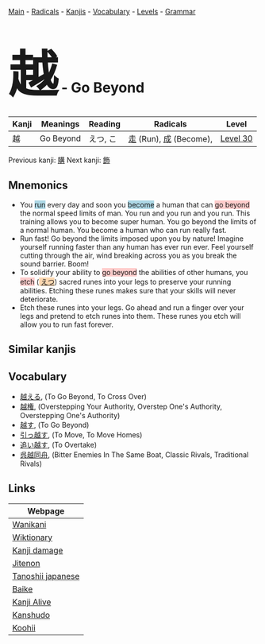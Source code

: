 <style> bigfont {font-size: 100px}</style>
[Main](../README.md) -
[Radicals](../radicals.md) -
[Kanjis](../kanjis.md) -
[Vocabulary](../vocabulary.md) -
[Levels](../levels.md) -
[Grammar](../grammar.md)
# <bigfont> 越</bigfont> - Go Beyond 

| Kanji | Meanings | Reading | Radicals | Level |
| --- | --- | --- | --- | --- |
| 越 | Go Beyond | えつ, こ | [走](../radicals/走.md) (Run), [成](../radicals/成.md) (Become),  | [Level 30](../levels/wk_level30.md) |

Previous kanji: [購](購.md) Next kanji: [飾](飾.md) 

## Mnemonics
 * You <span style="background-color:#ADD8E6"> run</span> every day and soon you <span style="background-color:#ADD8E6"> become</span> a human that can <span style="background-color:#ffcccb"> go beyond</span> the normal speed limits of man. You run and you run and you run. This training allows you to become super human. You go beyond the limits of a normal human. You become a human who can run really fast.
* Run fast! Go beyond the limits imposed upon you by nature! Imagine yourself running faster than any human has ever run ever. Feel yourself cutting through the air, wind breaking across you as you break the sound barrier. Boom!
* To solidify your ability to <span style="background-color:#ffcccb"> go beyond</span> the abilities of other humans, you <span style="background-color:#ffcccb"> etch</span> (<span style="background-color:#fed8b1"> [えつ](https://jisho.org/search/えつ)</span>) sacred runes into your legs to preserve your running abilities. Etching these runes makes sure that your skills will never deteriorate.
* Etch these runes into your legs. Go ahead and run a finger over your legs and pretend to etch runes into them. These runes you etch will allow you to run fast forever.


## Similar kanjis
 


## Vocabulary
 * [越える](../vocabulary/越.md), (To Go Beyond, To Cross Over)
* [越権](../vocabulary/越.md), (Overstepping Your Authority, Overstep One's Authority, Overstepping One's Authority)
* [越す](../vocabulary/越.md), (To Go Beyond)
* [引っ越す](../vocabulary/越.md), (To Move, To Move Homes)
* [追い越す](../vocabulary/越.md), (To Overtake)
* [呉越同舟](../vocabulary/越.md), (Bitter Enemies In The Same Boat, Classic Rivals, Traditional Rivals)



## Links 

| Webpage |
| --- |
| [Wanikani          ](https://www.wanikani.com/kanji/越) |
| [Wiktionary        ](https://en.wiktionary.org/wiki/越) |
| [Kanji damage      ](http://www.kanjidamage.com/kanji/search?utf8=✓&q=越) |
| [Jitenon           ](https://jitenon.com/kanji/越) |
| [Tanoshii japanese ](https://www.tanoshiijapanese.com/dictionary/kanji.cfm?k=越) |
| [Baike             ](https://baike.baidu.com/item/越) |
| [Kanji Alive       ](https://app.kanjialive.com/越) |
| [Kanshudo          ](https://www.kanshudo.com/searchmn?q=越) |
| [Koohii            ](https://kanji.koohii.com/study/kanji/越) |
